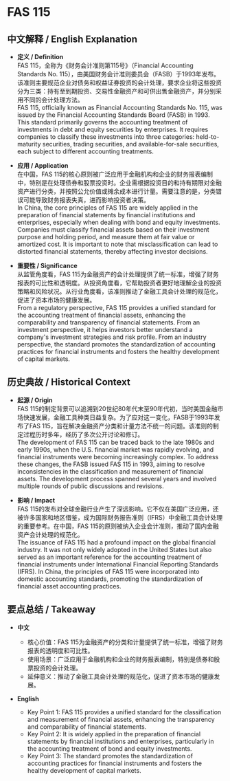 # FAS 115

## 中文解释 / English Explanation

* **定义 / Definition**  
  FAS 115，全称为《财务会计准则第115号》（Financial Accounting Standards No. 115），由美国财务会计准则委员会（FASB）于1993年发布。该准则主要规范企业对债务和权益证券投资的会计处理，要求企业将这些投资分为三类：持有至到期投资、交易性金融资产和可供出售金融资产，并分别采用不同的会计处理方法。  
  FAS 115, officially known as Financial Accounting Standards No. 115, was issued by the Financial Accounting Standards Board (FASB) in 1993. This standard primarily governs the accounting treatment of investments in debt and equity securities by enterprises. It requires companies to classify these investments into three categories: held-to-maturity securities, trading securities, and available-for-sale securities, each subject to different accounting treatments.

* **应用 / Application**  
  在中国，FAS 115的核心原则被广泛应用于金融机构和企业的财务报表编制中，特别是在处理债券和股票投资时。企业需根据投资目的和持有期限对金融资产进行分类，并按照公允价值或摊余成本进行计量。需要注意的是，分类错误可能导致财务报表失真，进而影响投资者决策。  
  In China, the core principles of FAS 115 are widely applied in the preparation of financial statements by financial institutions and enterprises, especially when dealing with bond and equity investments. Companies must classify financial assets based on their investment purpose and holding period, and measure them at fair value or amortized cost. It is important to note that misclassification can lead to distorted financial statements, thereby affecting investor decisions.

* **重要性 / Significance**  
  从监管角度看，FAS 115为金融资产的会计处理提供了统一标准，增强了财务报表的可比性和透明度。从投资角度看，它帮助投资者更好地理解企业的投资策略和风险状况。从行业角度看，该准则推动了金融工具会计处理的规范化，促进了资本市场的健康发展。  
  From a regulatory perspective, FAS 115 provides a unified standard for the accounting treatment of financial assets, enhancing the comparability and transparency of financial statements. From an investment perspective, it helps investors better understand a company's investment strategies and risk profile. From an industry perspective, the standard promotes the standardization of accounting practices for financial instruments and fosters the healthy development of capital markets.

## 历史典故 / Historical Context

* **起源 / Origin**  
  FAS 115的制定背景可以追溯到20世纪80年代末至90年代初，当时美国金融市场快速发展，金融工具种类日益复杂。为了应对这一变化，FASB于1993年发布了FAS 115，旨在解决金融资产分类和计量方法不统一的问题。该准则的制定过程历时多年，经历了多次公开讨论和修订。  
  The development of FAS 115 can be traced back to the late 1980s and early 1990s, when the U.S. financial market was rapidly evolving, and financial instruments were becoming increasingly complex. To address these changes, the FASB issued FAS 115 in 1993, aiming to resolve inconsistencies in the classification and measurement of financial assets. The development process spanned several years and involved multiple rounds of public discussions and revisions.

* **影响 / Impact**  
  FAS 115的发布对全球金融行业产生了深远影响。它不仅在美国广泛应用，还被许多国家和地区借鉴，成为国际财务报告准则（IFRS）中金融工具会计处理的重要参考。在中国，FAS 115的原则被纳入企业会计准则，推动了国内金融资产会计处理的规范化。  
  The issuance of FAS 115 had a profound impact on the global financial industry. It was not only widely adopted in the United States but also served as an important reference for the accounting treatment of financial instruments under International Financial Reporting Standards (IFRS). In China, the principles of FAS 115 were incorporated into domestic accounting standards, promoting the standardization of financial asset accounting practices.

## 要点总结 / Takeaway

* **中文**  
  - 核心价值：FAS 115为金融资产的分类和计量提供了统一标准，增强了财务报表的透明度和可比性。  
  - 使用场景：广泛应用于金融机构和企业的财务报表编制，特别是债券和股票投资的会计处理。  
  - 延伸意义：推动了金融工具会计处理的规范化，促进了资本市场的健康发展。  

* **English**  
  - Key Point 1: FAS 115 provides a unified standard for the classification and measurement of financial assets, enhancing the transparency and comparability of financial statements.  
  - Key Point 2: It is widely applied in the preparation of financial statements by financial institutions and enterprises, particularly in the accounting treatment of bond and equity investments.  
  - Key Point 3: The standard promotes the standardization of accounting practices for financial instruments and fosters the healthy development of capital markets.